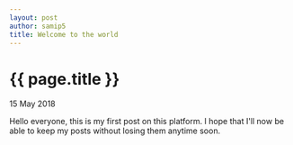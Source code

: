 ```yaml
---
layout: post
author: samip5
title: Welcome to the world
---
```


{{ page.title }}
================

<p class="meta">15 May 2018</p>

Hello everyone, this is my first post on this platform.
I hope that I'll now be able to keep my posts without losing them anytime soon.
